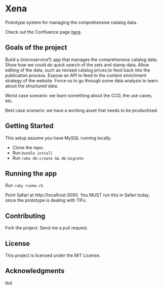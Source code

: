 # Xena

Prototype system for managing the comprehensive catalog data.

Check out the Confluence page [here](https://stanley.atlassian.net/wiki/display/XENA/Xena+Prototype).

## Goals of the project

Build a (microservice?) app that manages the comprehensive catalog data.  Show how we could do quick search of the sets and stamp data. Allow editing of the data, such as revised catalog prices,to feed back into the publication process. Expose an API to feed to the content enrichment strategy of the website.  Force us to go through some data analysis to learn about the structured data.

Worst case scenario: we learn something about the CCD, the use cases, etc.

Best case scenario: we have a working asset that needs to be productized.

## Getting Started

This setup assume you have MySQL running locally.

* Clone the repo.
* Run ```bundle install```
* Run ```rake db:create && db:migrate```

## Running the app

Run ```ruby runme.rb```

Point Safari at http://localhost:3000. You MUST run this in Safari today, since the prototype is dealing with TIFs.

## Contributing

Fork the project.  Send me a pull request. 

## License

This project is licensed under the MIT License.

## Acknowledgments

tbd


